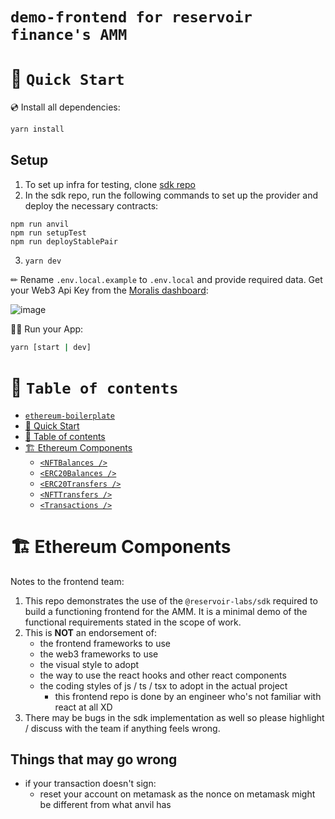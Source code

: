 # `demo-frontend for reservoir finance's AMM`

# 🚀 `Quick Start`

💿 Install all dependencies:

```sh
yarn install
```

## Setup

1. To set up infra for testing, clone [sdk repo](https://github.com/reservoir-labs/sdk)
2. In the sdk repo, run the following commands to set up the provider and deploy the necessary contracts: 
```
npm run anvil 
npm run setupTest
npm run deployStablePair
```
3. `yarn dev`

✏ Rename `.env.local.example` to `.env.local` and provide required data. Get your Web3 Api Key from the [Moralis dashboard](https://admin.moralis.io/):

![image](https://user-images.githubusercontent.com/78314301/186810270-7c365d43-ebb8-4546-a383-32983fbacef9.png)

🚴‍♂️ Run your App:

```sh
yarn [start | dev] 
```

# 🧭 `Table of contents`
- [`ethereum-boilerplate`](#ethereum-boilerplate)
- [🚀 Quick Start](#-quick-start)
- [🧭 Table of contents](#-table-of-contents)
- [🏗 Ethereum Components](#-ethereum-components)
  - [`<NFTBalances />`](#nftbalances-)
  - [`<ERC20Balances />`](#erc20balances-)
  - [`<ERC20Transfers />`](#erc20transfers-)
  - [`<NFTTransfers />`](#nfttransfers-)
  - [`<Transactions />`](#transactions-)

# 🏗 Ethereum Components

Notes to the frontend team: 

1. This repo demonstrates the use of the `@reservoir-labs/sdk` required to build a functioning frontend for the AMM. It is a minimal demo of the functional requirements stated in the scope of work.
2. This is **NOT** an endorsement of:
   - the frontend frameworks to use 
   - the web3 frameworks to use 
   - the visual style to adopt
   - the way to use the react hooks and other react components
   - the coding styles of js / ts / tsx to adopt in the actual project
      - this frontend repo is done by an engineer who's not familiar with react at all XD  
3. There may be bugs in the sdk implementation as well so please highlight / discuss with the team if anything feels wrong. 


## Things that may go wrong

- if your transaction doesn't sign:  
  - reset your account on metamask as the nonce on metamask might be different from what anvil has
